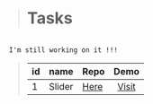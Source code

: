 ># Tasks

```

 I'm still working on it !!! 

```


>|id|name|Repo|Demo|
>|:------|--------|:--------|:--------:|
>|1|Slider|[Here](https://github.com/barmajli2/Slider-Task)|[Visit](https://slider-task-seven.vercel.app/)|
